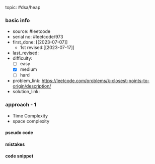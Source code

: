 topic: #dsa/heap 

### basic info
- source: #leetcode 
- serial no: #leetcode/973
- first_done: [[2023-07-07]]
	- 1st revised:[[2023-07-17]]
- last_revised: 
- difficulty:
	- [ ] easy
	- [x] medium
	- [ ] hard
- problem_link: https://leetcode.com/problems/k-closest-points-to-origin/description/
- solution_link:

### approach - 1
- Time Complexity
- space complexity

#### pseudo code

#### mistakes

#### code snippet
```python

```